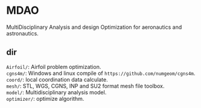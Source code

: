 # MDAO

MultiDisciplinary Analysis and design Optimization for aeronautics and astronautics.  

## dir

`Airfoil/`: Airfoil problem optimization.  
`cgns4m/`: Windows and linux compile of `https://github.com/numgeom/cgns4m`.  
`coord/`: local coordination data calculate.  
`mesh/`: STL, WGS, CGNS, INP and SU2 format mesh file toolbox.  
`model/`: Multidisciplinary analysis model.  
`optimizer/`: optimize algorithm.  

